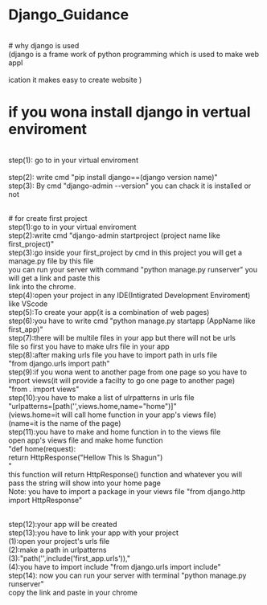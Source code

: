 # Django_Guidance
<br>
# why django is used<br>
(django is a frame work of python programming which is used to make web appl<br>
<br>
ication it makes easy to create website )
<br>

# if you wona install django in vertual enviroment 
<br>
step(1): go to in your virtual enviroment<br>
<br>step(2): write cmd "pip install django==(django version name)"
<br>step(3): By cmd "django-admin --version" you can chack it is installed or not

<br># for create first project
<br>step(1):go to in your virtual enviroment
<br>step(2):write cmd "django-admin startproject (project name like first_project)" 
<br>step(3):go inside your first_project by cmd in this project you will get a manage.py file by this file
    <br>    you can run your server with command "python manage.py runserver" you will get a link and paste this 
        <br>link into the chrome.
<br>step(4):open your project in any IDE(Intigrated Development Enviroment) like VScode
<br>step(5):To create your app(it is a combination of web pages)
<br>step(6):you have to write cmd "python manage.py startapp (AppName like first_app)"
<br>step(7):there will be multile files in your app but there will not be urls
    <br>    file so first you have to make ulrs file in your app
<br>step(8):after making urls file you have to import path in urls file
   <br>     "from django.urls import path" 
<br>step(9):if you wona went to another page from one page so you have to 
    <br>    import views(it will provide a facilty to go one page to another page)
       <br> "from . import views"
<br>step(10):you have to make a list of ulrpatterns in urls file
    <br>     "urlpatterns=[path('',views.home,name="home")]"
        <br> (views.home=it will call home function in your app's views file)
         <br>(name=it is the name of the page)
<br>step(11):you have to make and home function in to the views file 
    <br>     open app's views file and make home function
        <br>"def home(request):
            <br>   return HttpResponse("Hellow This Is Shagun")
        <br>"
      <br>  this function will return HttpResponse() function and whatever you will
        <br>pass the string will show into your home page
 <br> Note: you have to import a package in your views file "from django.http import HttpResponse"

<br>step(12):your app will be created 
<br>step(13):you have to link your app with your project
    <br>       (1):open your project's urls file
     <br>      (2):make a path in urlpatterns
         <br>  (3):"path('',include('first_app.urls')),"
           <br>(4):you have to import include "from django.urls import include"
<br>step(14): now you can run your server with terminal "python manage.py runserver"
    <br>      copy the link and paste in your chrome
